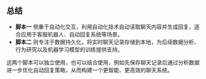 ## 总结

- **脚本一** 侧重于自动化交互，利用自动化技术自动读取聊天内容并生成回复，适合应用于客服机器人、自动回复系统等场景。
- **脚本二** 则专注于数据持久化，将实时聊天记录存储到本地，为后续数据分析、行为研究以及机器学习模型的训练提供支持。

这两个脚本可以独立使用，也可以结合使用，例如先保存聊天记录后通过分析数据进一步优化自动回复策略，从而构建一个更智能、更高效的聊天系统。
